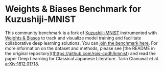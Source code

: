 # Weights & Biases Benchmark for Kuzushiji-MNIST

This community benchmark is a fork of [Kuzushiji-MNIST](https://github.com/rois-codh/kmnist) instrumented with [Weights & Biases](https://www.wandb.com) to track and visualize model training and facilitate collaborative deep learning solutions.
You can [join the benchmark here](https://app.wandb.ai/wandb/kmnist/benchmark).
For more information on the dataset and methods, please see [the README in the original repository]((https://github.com/rois-codh/kmnist) and read the paper Deep Learning for Classical Japanese Literature. Tarin Clanuwat et al. [arXiv:1812.01718](https://arxiv.org/abs/1812.01718).

